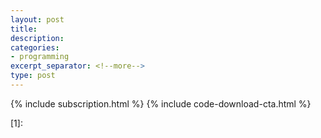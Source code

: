 ```yaml
---
layout: post
title: 
description: 
categories:
- programming
excerpt_separator: <!--more-->
type: post
---
```


<!--more-->

<!-- select one of CTAs below -->

{% include subscription.html %}
{% include code-download-cta.html %}

[1]:
